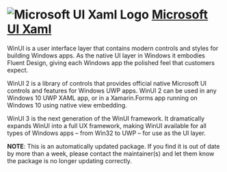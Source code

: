 ﻿# ![Microsoft UI Xaml Logo](https://cdn.jsdelivr.net/gh/pauby/ChocoPackages@54197fd/icons/microsoft-ui-xaml.png "Microsoft UI Xaml Logo") [Microsoft UI Xaml](https://chocolatey.org/packages/microsoft-ui-xaml)

WinUI is a user interface layer that contains modern controls and styles for building Windows apps. As the native UI layer in Windows it embodies Fluent Design, giving each Windows app the polished feel that customers expect.

WinUI 2 is a library of controls that provides official native Microsoft UI controls and features for Windows UWP apps. WinUI 2 can be used in any Windows 10 UWP XAML app, or in a Xamarin.Forms app running on Windows 10 using native view embedding.

WinUI 3 is the next generation of the WinUI framework. It dramatically expands WinUI into a full UX framework, making WinUI available for all types of Windows apps – from Win32 to UWP – for use as the UI layer.

**NOTE**: This is an automatically updated package. If you find it is out of date by more than a week, please contact the maintainer(s) and let them know the package is no longer updating correctly.
